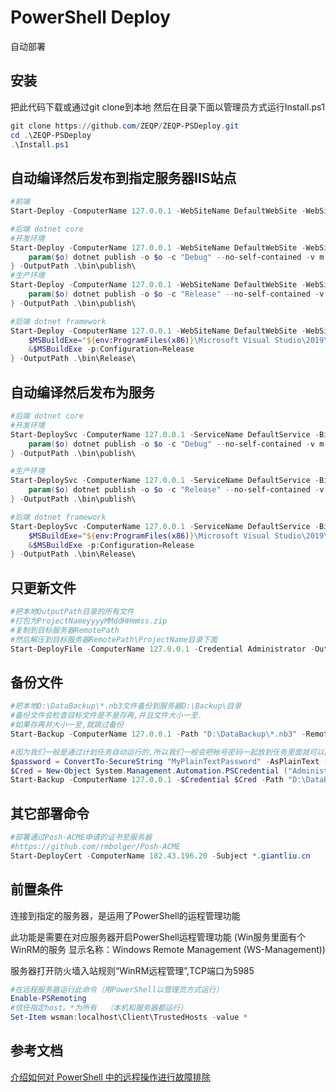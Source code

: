 # PowerShell Deploy

自动部署

## 安装

把此代码下载或通过git clone到本地
然后在目录下面以管理员方式运行Install.ps1

```powershell
git clone https://github.com/ZEQP/ZEQP-PSDeploy.git
cd .\ZEQP-PSDeploy
.\Install.ps1
```

## 自动编译然后发布到指定服务器IIS站点

```powershell
#前端
Start-Deploy -ComputerName 127.0.0.1 -WebSiteName DefaultWebSite -WebSitePort 8051 -ScriptBlock { npm run build:live } -OutputPath .\dist\

#后端 dotnet core
#开发环境
Start-Deploy -ComputerName 127.0.0.1 -WebSiteName DefaultWebSite -WebSitePort 8053 -ScriptBlock { 
    param($o) dotnet publish -o $o -c "Debug" --no-self-contained -v m --nologo /p:EnvironmentName=Development 
} -OutputPath .\bin\publish\
#生产环境
Start-Deploy -ComputerName 127.0.0.1 -WebSiteName DefaultWebSite -WebSitePort 8053 -ScriptBlock { 
    param($o) dotnet publish -o $o -c "Release" --no-self-contained -v m --nologo /p:EnvironmentName=Production 
} -OutputPath .\bin\publish\

#后端 dotnet framework
Start-Deploy -ComputerName 127.0.0.1 -WebSiteName DefaultWebSite -WebSitePort 8053 -ScriptBlock {
    $MSBuildExe="${env:ProgramFiles(x86)}\Microsoft Visual Studio\2019\Enterprise\MSBuild\Current\Bin\MSBuild.exe"
    &$MSBuildExe -p:Configuration=Release
} -OutputPath .\bin\Release\
```

## 自动编译然后发布为服务

```powershell
#后端 dotnet core
#开发环境
Start-DeploySvc -ComputerName 127.0.0.1 -ServiceName DefaultService -BinaryPathName "DefaultService.exe --environment Development" -ServicePort 8053 -ScriptBlock { 
    param($o) dotnet publish -o $o -c "Debug" --no-self-contained -v m --nologo /p:EnvironmentName=Development
} -OutputPath .\bin\publish\

#生产环境
Start-DeploySvc -ComputerName 127.0.0.1 -ServiceName DefaultService -BinaryPathName "DefaultService.exe --environment Production" -ServicePort 8053 -ScriptBlock { 
    param($o) dotnet publish -o $o -c "Release" --no-self-contained -v m --nologo /p:EnvironmentName=Production
} -OutputPath .\bin\publish\

#后端 dotnet framework
Start-DeploySvc -ComputerName 127.0.0.1 -ServiceName DefaultService -BinaryPathName DefaultService.exe -ServicePort 8054 -ScriptBlock {
    $MSBuildExe="${env:ProgramFiles(x86)}\Microsoft Visual Studio\2019\Enterprise\MSBuild\Current\Bin\MSBuild.exe"
    &$MSBuildExe -p:Configuration=Release
} -OutputPath .\bin\Release\
```

## 只更新文件

```powershell
#把本地OutputPath目录的所有文件
#打包为ProjectNameyyyyMMddHHmmss.zip
#复制到目标服务器RemotePath
#然后解压到目标服务器RemotePath\ProjectName目录下面
Start-DeployFile -ComputerName 127.0.0.1 -Credential Administrator -OutputPath .\bin\Release\ -RemotePath D:\Publish\ -ProjectName AppName
```

## 备份文件

```powershell
#把本地D:\DataBackup\*.nb3文件备份到服务器D:\Backup\目录
#备份文件会检查目标文件是不是存再,并且文件大小一至. 
#如果存再并大小一至,就跳过备份
Start-Backup -ComputerName 127.0.0.1 -Path "D:\DataBackup\*.nb3" -RemotePath "D:\Backup\"

#因为我们一般是通过计划任务自动运行的,所以我们一般会把帐号密码一起放到任务里面就可以向下面这样写
$password = ConvertTo-SecureString "MyPlainTextPassword" -AsPlainText -Force
$Cred = New-Object System.Management.Automation.PSCredential ("Administrator", $password)
Start-Backup -ComputerName 127.0.0.1 -$Credential $Cred -Path "D:\DataBackup\*.nb3" -RemotePath "D:\Backup\"
```

## 其它部署命令

```powershell
#部署通过Posh-ACME申请的证书至服务器
#https://github.com/rmbolger/Posh-ACME
Start-DeployCert -ComputerName 182.43.196.20 -Subject *.giantliu.cn
```

## 前置条件

连接到指定的服务器，是运用了PowerShell的运程管理功能

此功能是需要在对应服务器开启PowerShell运程管理功能
(Win服务里面有个WinRM的服务 显示名称：Windows Remote Management (WS-Management))

服务器打开防火墙入站规则“WinRM远程管理”,TCP端口为5985

```powershell
#在远程服务器运行此命令（用PowerShell以管理员方式运行）
Enable-PSRemoting
#信任指定host。*为所有  （本机和服务器都运行）
Set-Item wsman:localhost\Client\TrustedHosts -value *
```

## 参考文档

[介绍如何对 PowerShell 中的远程操作进行故障排除](https://docs.microsoft.com/zh-cn/powershell/module/microsoft.powershell.core/about/about_remote_troubleshooting?view=powershell-7.2)
